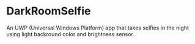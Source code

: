 # DarkRoomSelfie
An UWP (Universal Windows Platform) app that takes selfies in the night using light backround color and brightness sensor.
